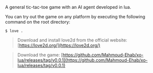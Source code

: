 A general tic-tac-toe game with an AI agent developed in lua.

You can try out the game on any platform by executing the following command on the root directory:
```SHELL
$ love .
```

> Download and install love2d from the official website: [https://love2d.org/](https://love2d.org/)

> Download the game: [https://github.com/Mahmoud-Ehab/xo-lua/releases/tag/v0.0.1](https://github.com/Mahmoud-Ehab/xo-lua/releases/tag/v0.0.1)
